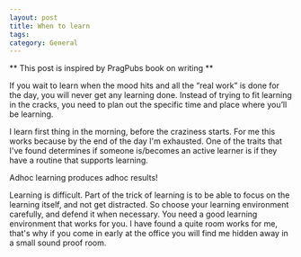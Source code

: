 ```yaml
---
layout: post
title: When to learn
tags: 
category: General
---
```

** This post is inspired by PragPubs book on writing **

If you wait to learn when the mood hits and all the “real work” is done for the day, you will never get any learning done. Instead of trying to fit learning in the cracks, you need to plan out the specific time and place where you’ll be learning.

I learn first thing in the morning, before the craziness starts. For me this works because by the end of the day I'm exhausted. One of the traits that I've found determines if someone is/becomes an active learner is if they have a routine that supports learning. 

Adhoc learning produces adhoc results!

Learning is difficult. Part of the trick of learning is to be able to focus on the learning itself, and not get distracted. So choose your learning environment carefully, and defend it when necessary. You need a good learning environment that works for you. I have found a quite room works for me, that's why if you come in early at the office you will find me hidden away in a small sound proof room.


